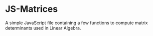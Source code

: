 # JS-Matrices

A simple JavaScript file containing a few functions to compute matrix determinants used in Linear Algebra.

